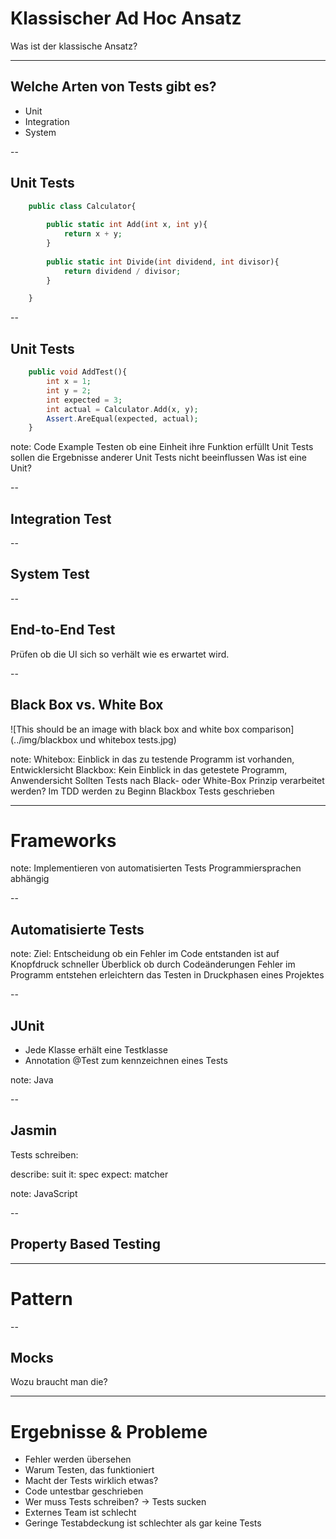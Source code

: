 # Klassischer Ad Hoc Ansatz

Was ist der klassische Ansatz?

---

## Welche Arten von Tests gibt es?

- Unit
- Integration
- System

-- 

## Unit Tests

```php
    public class Calculator{
        
        public static int Add(int x, int y){ 
            return x + y; 
        }
        
        public static int Divide(int dividend, int divisor){ 
            return dividend / divisor;
        }

    }
``` 

-- 

## Unit Tests

```php
    public void AddTest(){
        int x = 1;
        int y = 2;
        int expected = 3;
        int actual = Calculator.Add(x, y);
        Assert.AreEqual(expected, actual);
    }
```

note: 
Code Example
Testen ob eine Einheit ihre Funktion erfüllt
Unit Tests sollen die Ergebnisse anderer Unit Tests nicht beeinflussen
Was ist eine Unit?

--

## Integration Test

--

## System Test

--

## End-to-End Test

Prüfen ob die UI sich so verhält wie es erwartet wird.

--

## Black Box vs. White Box

![This should be an image with black box and white box comparison](../img/blackbox und whitebox tests.jpg)

note: 
Whitebox: Einblick in das zu testende Programm ist vorhanden, Entwicklersicht
Blackbox: Kein Einblick in das getestete Programm, Anwendersicht 
Sollten Tests nach Black- oder White-Box Prinzip verarbeitet werden?
Im TDD werden zu Beginn Blackbox Tests geschrieben

---

# Frameworks

note:
Implementieren von automatisierten Tests
Programmiersprachen abhängig

-- 

## Automatisierte Tests 

note:
Ziel: Entscheidung ob ein Fehler im Code entstanden ist auf Knopfdruck 
schneller Überblick ob durch Codeänderungen Fehler im Programm entstehen
erleichtern das Testen in Druckphasen eines Projektes

-- 

## JUnit

- Jede Klasse erhält eine Testklasse 
- Annotation @Test zum kennzeichnen eines Tests

note: 
Java

-- 

## Jasmin

Tests schreiben:

describe: suit
it: spec
expect: matcher

note: 
JavaScript

-- 

## Property Based Testing

---

# Pattern

-- 

## Mocks

Wozu braucht man die?

---

# Ergebnisse & Probleme

- Fehler werden übersehen
- Warum Testen, das funktioniert
- Macht der Tests wirklich etwas?
- Code untestbar geschrieben
- Wer muss Tests schreiben? -> Tests sucken
- Externes Team ist schlecht
- Geringe Testabdeckung ist schlechter als gar keine Tests